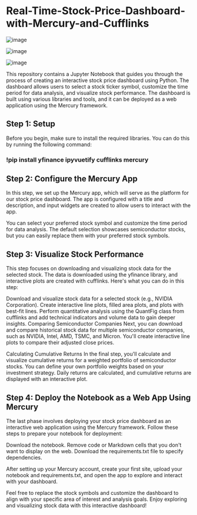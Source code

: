# Real-Time-Stock-Price-Dashboard-with-Mercury-and-Cufflinks


![image](https://github.com/saahil1801/Real-Time-Stock-Price-Dashboard-with-Mercury-and-Cufflinks/assets/84408557/0200803d-8515-4aa6-a911-8fcddbd28092)


![image](https://github.com/saahil1801/Real-Time-Stock-Price-Dashboard-with-Mercury-and-Cufflinks/assets/84408557/1207d638-3b87-45a0-aae8-30a9e8bfe8d0)


![image](https://github.com/saahil1801/Real-Time-Stock-Price-Dashboard-with-Mercury-and-Cufflinks/assets/84408557/8f84dd23-4f5d-4b87-983d-d3a6abfa960f)




This repository contains a Jupyter Notebook that guides you through the process of creating an interactive stock price dashboard using Python. The dashboard allows users to select a stock ticker symbol, customize the time period for data analysis, and visualize stock performance. The dashboard is built using various libraries and tools, and it can be deployed as a web application using the Mercury framework.

## Step 1: Setup
Before you begin, make sure to install the required libraries. You can do this by running the following command:

### !pip install yfinance ipyvuetify cufflinks mercury

## Step 2: Configure the Mercury App
In this step, we set up the Mercury app, which will serve as the platform for our stock price dashboard. The app is configured with a title and description, and input widgets are created to allow users to interact with the app.

You can select your preferred stock symbol and customize the time period for data analysis. The default selection showcases semiconductor stocks, but you can easily replace them with your preferred stock symbols.

## Step 3: Visualize Stock Performance
This step focuses on downloading and visualizing stock data for the selected stock. The data is downloaded using the yfinance library, and interactive plots are created with cufflinks. Here's what you can do in this step:

Download and visualize stock data for a selected stock (e.g., NVIDIA Corporation).
Create interactive line plots, filled area plots, and plots with best-fit lines.
Perform quantitative analysis using the QuantFig class from cufflinks and add technical indicators and volume data to gain deeper insights.
Comparing Semiconductor Companies
Next, you can download and compare historical stock data for multiple semiconductor companies, such as NVIDIA, Intel, AMD, TSMC, and Micron. You'll create interactive line plots to compare their adjusted close prices.

Calculating Cumulative Returns
In the final step, you'll calculate and visualize cumulative returns for a weighted portfolio of semiconductor stocks. You can define your own portfolio weights based on your investment strategy. Daily returns are calculated, and cumulative returns are displayed with an interactive plot.

## Step 4: Deploy the Notebook as a Web App Using Mercury
The last phase involves deploying your stock price dashboard as an interactive web application using the Mercury framework. Follow these steps to prepare your notebook for deployment:

Download the notebook.
Remove code or Markdown cells that you don't want to display on the web.
Download the requirements.txt file to specify dependencies.

After setting up your Mercury account, create your first site, upload your notebook and requirements.txt, and open the app to explore and interact with your dashboard.

Feel free to replace the stock symbols and customize the dashboard to align with your specific area of interest and analysis goals. Enjoy exploring and visualizing stock data with this interactive dashboard!
